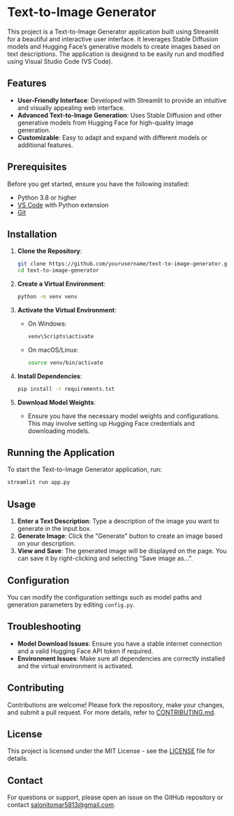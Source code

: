 # Text-to-Image Generator

This project is a Text-to-Image Generator application built using Streamlit for a beautiful and interactive user interface. It leverages Stable Diffusion models and Hugging Face’s generative models to create images based on text descriptions. The application is designed to be easily run and modified using Visual Studio Code (VS Code).

## Features

- **User-Friendly Interface**: Developed with Streamlit to provide an intuitive and visually appealing web interface.
- **Advanced Text-to-Image Generation**: Uses Stable Diffusion and other generative models from Hugging Face for high-quality image generation.
- **Customizable**: Easy to adapt and expand with different models or additional features.

## Prerequisites

Before you get started, ensure you have the following installed:

- Python 3.8 or higher
- [VS Code](https://code.visualstudio.com/) with Python extension
- [Git](https://git-scm.com/)

## Installation

1. **Clone the Repository**:
    ```bash
    git clone https://github.com/yourusername/text-to-image-generator.git
    cd text-to-image-generator
    ```

2. **Create a Virtual Environment**:
    ```bash
    python -m venv venv
    ```

3. **Activate the Virtual Environment**:
    - On Windows:
        ```bash
        venv\Scripts\activate
        ```
    - On macOS/Linux:
        ```bash
        source venv/bin/activate
        ```

4. **Install Dependencies**:
    ```bash
    pip install -r requirements.txt
    ```

5. **Download Model Weights**:
    - Ensure you have the necessary model weights and configurations. This may involve setting up Hugging Face credentials and downloading models.

## Running the Application

To start the Text-to-Image Generator application, run:
```bash
streamlit run app.py
```

## Usage

1. **Enter a Text Description**: Type a description of the image you want to generate in the input box.
2. **Generate Image**: Click the "Generate" button to create an image based on your description.
3. **View and Save**: The generated image will be displayed on the page. You can save it by right-clicking and selecting "Save image as...".

## Configuration

You can modify the configuration settings such as model paths and generation parameters by editing `config.py`.

## Troubleshooting

- **Model Download Issues**: Ensure you have a stable internet connection and a valid Hugging Face API token if required.
- **Environment Issues**: Make sure all dependencies are correctly installed and the virtual environment is activated.

## Contributing

Contributions are welcome! Please fork the repository, make your changes, and submit a pull request. For more details, refer to [CONTRIBUTING.md](CONTRIBUTING.md).

## License

This project is licensed under the MIT License - see the [LICENSE](LICENSE) file for details.

## Contact

For questions or support, please open an issue on the GitHub repository or contact salonitomar5813@gmail.com.
